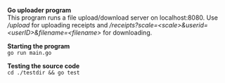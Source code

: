 **Go uploader program**  
This program runs a file upload/download server on localhost:8080.
Use */upload* for uploading receipts and
*/receipts?scale=\<scale\>&userid=\<userID\>&filename=\<filename\>* for downloading.

**Starting the program**  
```go run main.go```

**Testing the source code**  
```cd ./testdir && go test``` 